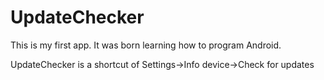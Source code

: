 UpdateChecker
=============

This is my first app. It was born learning how to program Android.

UpdateChecker is a shortcut of Settings->Info device->Check for updates